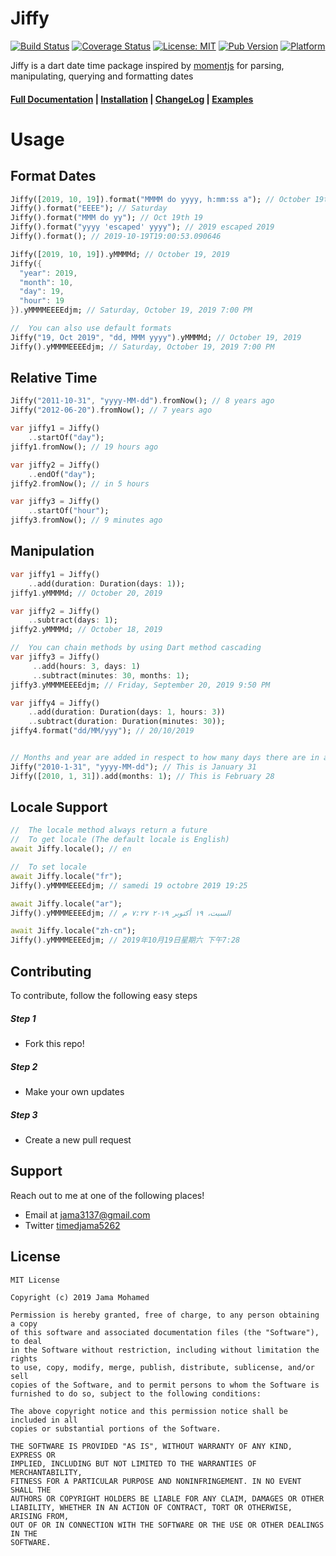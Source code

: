 # Jiffy

[![Build Status](https://travis-ci.org/jama5262/jiffy.svg?branch=master)](https://travis-ci.org/jama5262/jiffy)
[![Coverage Status](https://coveralls.io/repos/github/jama5262/jiffy/badge.svg?branch=master)](https://coveralls.io/github/jama5262/jiffy?branch=master)
[![License: MIT](https://img.shields.io/badge/License-MIT-yellow.svg)](https://opensource.org/licenses/MIT)
[![Pub Version](https://img.shields.io/badge/pub-v2.1.2-blue)](https://pub.dev/packages/jiffy)
[![Platform](https://img.shields.io/badge/platform-flutter%7Cweb%7Cdart%20vm-orange)](https://github.com/jama5262/jiffy)

Jiffy is a dart date time package inspired by [momentjs](https://momentjs.com/) for parsing, manipulating, querying and formatting dates

#### [Full Documentation](https://github.com/jama5262/jiffy/tree/v2.1.1/doc) | [Installation](https://pub.dev/packages/jiffy#-installing-tab-) | [ChangeLog](https://pub.dev/packages/jiffy#-changelog-tab-) | [Examples](https://pub.dev/packages/jiffy#-example-tab-)

# Usage

## Format Dates
```dart
Jiffy([2019, 10, 19]).format("MMMM do yyyy, h:mm:ss a"); // October 19th 2019, 7:00:53 PM
Jiffy().format("EEEE"); // Saturday
Jiffy().format("MMM do yy"); // Oct 19th 19
Jiffy().format("yyyy 'escaped' yyyy"); // 2019 escaped 2019
Jiffy().format(); // 2019-10-19T19:00:53.090646

Jiffy([2019, 10, 19]).yMMMMd; // October 19, 2019
Jiffy({
  "year": 2019,
  "month": 10,
  "day": 19,
  "hour": 19
}).yMMMMEEEEdjm; // Saturday, October 19, 2019 7:00 PM

//  You can also use default formats
Jiffy("19, Oct 2019", "dd, MMM yyyy").yMMMMd; // October 19, 2019
Jiffy().yMMMMEEEEdjm; // Saturday, October 19, 2019 7:00 PM
```

## Relative Time
```dart
Jiffy("2011-10-31", "yyyy-MM-dd").fromNow(); // 8 years ago
Jiffy("2012-06-20").fromNow(); // 7 years ago

var jiffy1 = Jiffy()
    ..startOf("day");
jiffy1.fromNow(); // 19 hours ago

var jiffy2 = Jiffy()
    ..endOf("day");
jiffy2.fromNow(); // in 5 hours

var jiffy3 = Jiffy()
    ..startOf("hour");
jiffy3.fromNow(); // 9 minutes ago
```

## Manipulation

```dart
var jiffy1 = Jiffy()
    ..add(duration: Duration(days: 1));
jiffy1.yMMMMd; // October 20, 2019

var jiffy2 = Jiffy()
    ..subtract(days: 1);
jiffy2.yMMMMd; // October 18, 2019

//  You can chain methods by using Dart method cascading
var jiffy3 = Jiffy()
     ..add(hours: 3, days: 1)
     ..subtract(minutes: 30, months: 1);
jiffy3.yMMMMEEEEdjm; // Friday, September 20, 2019 9:50 PM

var jiffy4 = Jiffy()
    ..add(duration: Duration(days: 1, hours: 3))
    ..subtract(duration: Duration(minutes: 30));
jiffy4.format("dd/MM/yyy"); // 20/10/2019


// Months and year are added in respect to how many days there are in a months and if is a year is a leap year
Jiffy("2010-1-31", "yyyy-MM-dd"); // This is January 31
Jiffy([2010, 1, 31]).add(months: 1); // This is February 28
```

## Locale Support
```dart
//  The locale method always return a future
//  To get locale (The default locale is English)
await Jiffy.locale(); // en

//  To set locale
await Jiffy.locale("fr");
Jiffy().yMMMMEEEEdjm; // samedi 19 octobre 2019 19:25

await Jiffy.locale("ar");
Jiffy().yMMMMEEEEdjm; // السبت، ١٩ أكتوبر ٢٠١٩ ٧:٢٧ م

await Jiffy.locale("zh-cn");
Jiffy().yMMMMEEEEdjm; // 2019年10月19日星期六 下午7:28
```

## Contributing

To contribute, follow the following easy steps

##### Step 1

- Fork this repo!

##### Step 2

- Make your own updates

##### Step 3

- Create a new pull request

## Support

Reach out to me at one of the following places!

- Email at jama3137@gmail.com
- Twitter [timedjama5262](https://twitter.com/timedjama5262)

## License

```
MIT License

Copyright (c) 2019 Jama Mohamed

Permission is hereby granted, free of charge, to any person obtaining a copy
of this software and associated documentation files (the "Software"), to deal
in the Software without restriction, including without limitation the rights
to use, copy, modify, merge, publish, distribute, sublicense, and/or sell
copies of the Software, and to permit persons to whom the Software is
furnished to do so, subject to the following conditions:

The above copyright notice and this permission notice shall be included in all
copies or substantial portions of the Software.

THE SOFTWARE IS PROVIDED "AS IS", WITHOUT WARRANTY OF ANY KIND, EXPRESS OR
IMPLIED, INCLUDING BUT NOT LIMITED TO THE WARRANTIES OF MERCHANTABILITY,
FITNESS FOR A PARTICULAR PURPOSE AND NONINFRINGEMENT. IN NO EVENT SHALL THE
AUTHORS OR COPYRIGHT HOLDERS BE LIABLE FOR ANY CLAIM, DAMAGES OR OTHER
LIABILITY, WHETHER IN AN ACTION OF CONTRACT, TORT OR OTHERWISE, ARISING FROM,
OUT OF OR IN CONNECTION WITH THE SOFTWARE OR THE USE OR OTHER DEALINGS IN THE
SOFTWARE.
```

